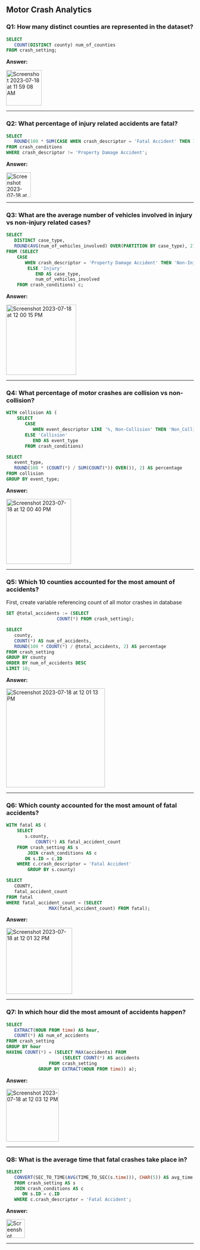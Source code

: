 ## Motor Crash Analytics 

### Q1: How many distinct counties are represented in the dataset?

```sql
SELECT 
   COUNT(DISTINCT county) num_of_counties
FROM crash_setting;
```
**Answer:**

<img width="95" alt="Screenshot 2023-07-18 at 11 59 08 AM" src="https://github.com/ryanpark0117/images/assets/135900740/e76dc28f-6d39-407f-ad94-627fb67c5955">

***

### Q2: What percentage of injury related accidents are fatal? 

```sql
SELECT 
   ROUND(100 * SUM(CASE WHEN crash_descriptor = 'Fatal Accident' THEN 1 ELSE 0 END) / COUNT(*), 2) as percentage
FROM crash_conditions 
WHERE crash_descriptor != 'Property Damage Accident';
```
**Answer:**

<img width="66" alt="Screenshot 2023-07-18 at 11 59 42 AM" src="https://github.com/ryanpark0117/images/assets/135900740/3b85fed9-370a-4c66-8eca-e5e0dd5f8acf">

***

### Q3: What are the average number of vehicles involved in injury vs non-injury related cases? 

```sql
SELECT 
   DISTINCT case_type,
   ROUND(AVG(num_of_vehicles_involved) OVER(PARTITION BY case_type), 2) AS avg_vehicles_involved
FROM (SELECT 
	CASE 
	   WHEN crash_descriptor = 'Property Damage Accident' THEN 'Non-Injury'
        ELSE 'Injury'
           END AS case_type,
           num_of_vehicles_involved
	FROM crash_conditions) c;
```
**Answer:**

<img width="188" alt="Screenshot 2023-07-18 at 12 00 15 PM" src="https://github.com/ryanpark0117/images/assets/135900740/0fb9e962-1840-49c4-af7e-1aea5c8a31c3">

***

### Q4: What percentage of motor crashes are collision vs non-collision? 

```sql
WITH collision AS (
	SELECT
	   CASE
	      WHEN event_descriptor LIKE '%, Non-Collision' THEN 'Non_Collision'
	   ELSE 'Collision'
	      END AS event_type
	   FROM crash_conditions) 

SELECT 
   event_type,
   ROUND(100 * (COUNT(*) / SUM(COUNT(*)) OVER()), 2) AS percentage
FROM collision 
GROUP BY event_type;
```
**Answer:**

<img width="174" alt="Screenshot 2023-07-18 at 12 00 40 PM" src="https://github.com/ryanpark0117/images/assets/135900740/8504ef85-ff51-49f9-ae77-f885374b4488">

***

### Q5: Which 10 counties accounted for the most amount of accidents? 

First, create variable referencing count of all motor crashes in database

```sql
SET @total_accidents := (SELECT 
      			   COUNT(*) FROM crash_setting);

SELECT 
   county,
   COUNT(*) AS num_of_accidents,
   ROUND(100 * COUNT(*) / @total_accidents, 2) AS percentage
FROM crash_setting
GROUP BY county
ORDER BY num_of_accidents DESC
LIMIT 10;
```
**Answer:**

<img width="265" alt="Screenshot 2023-07-18 at 12 01 13 PM" src="https://github.com/ryanpark0117/images/assets/135900740/e426e67f-3ffa-43f5-ba37-090d2308c676">

***

### Q6: Which county accounted for the most amount of fatal accidents? 

```sql
WITH fatal AS (
	SELECT
	   s.county,
           COUNT(*) AS fatal_accident_count
	FROM crash_setting AS s
        JOIN crash_conditions AS c
	   ON s.ID = c.ID
	WHERE c.crash_descriptor = 'Fatal Accident'
        GROUP BY s.county)

SELECT
   COUNTY,
   fatal_accident_count
FROM fatal
WHERE fatal_accident_count = (SELECT 
				MAX(fatal_accident_count) FROM fatal);
```
**Answer:**              

<img width="177" alt="Screenshot 2023-07-18 at 12 01 32 PM" src="https://github.com/ryanpark0117/images/assets/135900740/bd8074e4-8365-4f51-be87-0b48ef96052d">

***

### Q7: In which hour did the most amount of accidents happen? 

```sql
SELECT
   EXTRACT(HOUR FROM time) AS hour,
   COUNT(*) AS num_of_accidents
FROM crash_setting
GROUP BY hour
HAVING COUNT(*) = (SELECT MAX(accidents) FROM 
                     (SELECT COUNT(*) AS accidents
		        FROM crash_setting 
			GROUP BY EXTRACT(HOUR FROM time)) a);
```
**Answer:**      

<img width="141" alt="Screenshot 2023-07-18 at 12 03 12 PM" src="https://github.com/ryanpark0117/images/assets/135900740/11ee5a43-abba-4208-831e-4ef1d7b77078">

***
                        
### Q8: What is the average time that fatal crashes take place in?

```sql
SELECT
   CONVERT(SEC_TO_TIME(AVG(TIME_TO_SEC(s.time))), CHAR(5)) AS avg_time
   FROM crash_setting AS s
   JOIN crash_conditions AS c
      ON s.ID = c.ID
   WHERE c.crash_descriptor = 'Fatal Accident';
```
**Answer:**

<img width="50" alt="Screenshot 2023-07-18 at 12 03 35 PM" src="https://github.com/ryanpark0117/images/assets/135900740/3aa87eaf-ddba-492d-b5f9-3b4b0ca4ac5d">

***

